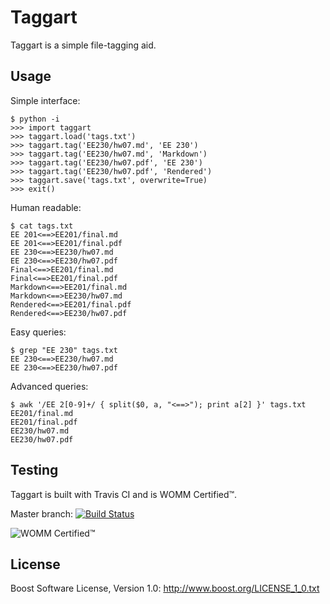 ﻿Taggart
=======

Taggart is a simple file-tagging aid.


Usage
-----

Simple interface:

    $ python -i
    >>> import taggart
    >>> taggart.load('tags.txt')
    >>> taggart.tag('EE230/hw07.md', 'EE 230')
    >>> taggart.tag('EE230/hw07.md', 'Markdown')
    >>> taggart.tag('EE230/hw07.pdf', 'EE 230')
    >>> taggart.tag('EE230/hw07.pdf', 'Rendered')
    >>> taggart.save('tags.txt', overwrite=True)
    >>> exit()

Human readable:

    $ cat tags.txt
    EE 201<==>EE201/final.md
    EE 201<==>EE201/final.pdf
    EE 230<==>EE230/hw07.md
    EE 230<==>EE230/hw07.pdf
    Final<==>EE201/final.md
    Final<==>EE201/final.pdf
    Markdown<==>EE201/final.md
    Markdown<==>EE230/hw07.md
    Rendered<==>EE201/final.pdf
    Rendered<==>EE230/hw07.pdf

Easy queries:

    $ grep "EE 230" tags.txt
    EE 230<==>EE230/hw07.md
    EE 230<==>EE230/hw07.pdf

Advanced queries:

    $ awk '/EE 2[0-9]+/ { split($0, a, "<==>"); print a[2] }' tags.txt
    EE201/final.md
    EE201/final.pdf
    EE230/hw07.md
    EE230/hw07.pdf


Testing
-------

Taggart is built with Travis CI and is WOMM Certified™.

Master branch: [![Build Status](https://travis-ci.org/markgollnick/taggart.svg?branch=master)](https://travis-ci.org/markgollnick/taggart)

![WOMM Certified™](http://content.screencast.com/users/markgollnick/folders/Jing/media/19ea7b38-4a94-450c-9190-3e5115ebe1c4/womm.png)


License
-------

Boost Software License, Version 1.0: <http://www.boost.org/LICENSE_1_0.txt>
